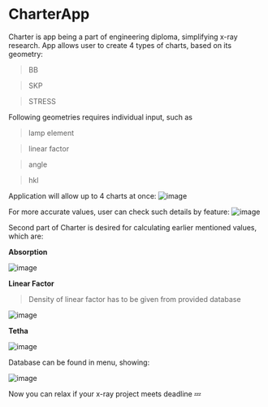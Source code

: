# CharterApp

Charter is app being a part of engineering diploma, simplifying x-ray research.
App allows user to create 4 types of charts, based on its geometry:

>BB

>SKP

>STRESS

Following geometries requires individual input, such as

>lamp element

>linear factor

>angle

>hkl

Application will allow up to 4 charts at once:
![image](https://user-images.githubusercontent.com/89192599/210411351-7d015d51-5442-441f-8fd6-5649f2f0a55e.png)

For more accurate values, user can check such details by feature:
![image](https://user-images.githubusercontent.com/89192599/210411487-721bae33-047b-49b2-85e2-88fd85312c1d.png)


Second part of Charter is desired for calculating earlier mentioned values, which are:

<b> Absorption </b>

![image](https://user-images.githubusercontent.com/89192599/210411730-252bb3ef-cb6b-4e0e-8401-af74b434c9ee.png)

<b> Linear Factor </b>

>Density of linear factor has to be given from provided database

![image](https://user-images.githubusercontent.com/89192599/210411859-24fbef38-53bc-4e5a-821e-87f3b3e917a4.png)

<b> Tetha </b>

![image](https://user-images.githubusercontent.com/89192599/210411974-56c65b95-5769-4ba4-8414-224ed56a7066.png)

Database can be found in menu, showing:

![image](https://user-images.githubusercontent.com/89192599/210412120-9e0f700b-f53e-4791-93a2-1eda50a8cf73.png)


Now you can relax if your x-ray project meets deadline :zzz:
